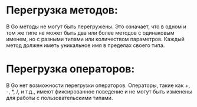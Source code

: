 # Перегрузка методов:
В Go методы не могут быть перегружены. Это означает, что в одном и том же типе не может быть два или более методов с одинаковым именем, но с разными типами или количеством параметров. Каждый метод должен иметь уникальное имя в пределах своего типа.

# Перегрузка операторов:
В Go нет возможности перегрузки операторов. Операторы, такие как +, -, *, /, и т.д., имеют фиксированное поведение и не могут быть изменены для работы с пользовательскими типами.